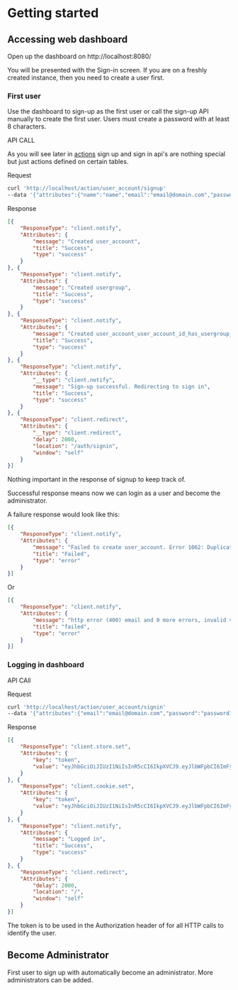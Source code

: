 # Getting started

## Accessing web dashboard

Open up the dashboard on http://localhost:8080/

You will be presented with the Sign-in screen. If you are on a freshly created instance, then you need to create a user first.

### First user

Use the dashboard to sign-up as the first user or call the sign-up API manually to create the first user. Users must create a password with at least 8 characters.


API CALL

As you will see later in [actions](/actions/actions.md) sign up and sign in api's are nothing special but just actions defined on certain tables.

Request 

```bash
curl 'http://localhost/action/user_account/signup' 
--data '{"attributes":{"name":"name","email":"email@domain.com","password":"password123","passwordConfirm":"password123"}}'
```

Response

```json
[{
	"ResponseType": "client.notify",
	"Attributes": {
		"message": "Created user_account",
		"title": "Success",
		"type": "success"
	}
}, {
	"ResponseType": "client.notify",
	"Attributes": {
		"message": "Created usergroup",
		"title": "Success",
		"type": "success"
	}
}, {
	"ResponseType": "client.notify",
	"Attributes": {
		"message": "Created user_account_user_account_id_has_usergroup_usergroup_id",
		"title": "Success",
		"type": "success"
	}
}, {
	"ResponseType": "client.notify",
	"Attributes": {
		"__type": "client.notify",
		"message": "Sign-up successful. Redirecting to sign in",
		"title": "Success",
		"type": "success"
	}
}, {
	"ResponseType": "client.redirect",
	"Attributes": {
		"__type": "client.redirect",
		"delay": 2000,
		"location": "/auth/signin",
		"window": "self"
	}
}]
```

Nothing important in the response of signup to keep track of. 

Successful response means now we can login as a user and become the administrator.

A failure response would look like this:

```json
[{
	"ResponseType": "client.notify",
	"Attributes": {
		"message": "Failed to create user_account. Error 1062: Duplicate entry 'email@domain.com' for key 'i79f4e12e72442d30f2b99a84fce3c392'",
		"title": "Failed",
		"type": "error"
	}
}]
```

Or 

```json
[{
	"ResponseType": "client.notify",
	"Attributes": {
		"message": "http error (400) email and 0 more errors, invalid value for email",
		"title": "failed",
		"type": "error"
	}
}]
```


### Logging in dashboard


API CAll

Request

```bash
curl 'http://localhost/action/user_account/signin' 
--data '{"attributes":{"email":"email@domain.com","password":"password123"}}'
```

Response

```json
[{
	"ResponseType": "client.store.set",
	"Attributes": {
		"key": "token",
		"value": "eyJhbGciOiJIUzI1NiIsInR5cCI6IkpXVCJ9.eyJlbWFpbCI6ImFydHBhckBnbWFpbC5jb20iLCJleHAiOjE1ODE2MTcxNTEsImlhdCI6IjIwMjAtMDItMTBUMjM6MzU6NTEuMTc2MjA5ODAxKzA1OjMwIiwiaXNzIjoiZGFwdGluLTNhZTI5ZCIsImp0aSI6IjQ4MTRkYjhhLTg1ZWEtNDc0ZS1iMWQ0LWQ5OGM4MTU5ZDU5MCIsIm5hbWUiOiJwYXJ0aCIsIm5iZiI6MTU4MTM1Nzk1MSwicGljdHVyZSI6Imh0dHBzOi8vd3d3LmdyYXZhdGFyLmNvbS9hdmF0YXIvM2M5MjI3NmI4NmMzNGJkNjZmZjQwMzFlNjNmM2JkZTdcdTAwMjZkPW1vbnN0ZXJpZCJ9.deocIlHXWH_2fsrYBx5lSGQVJxad044tj4j4amy2Zyk"
	}
}, {
	"ResponseType": "client.cookie.set",
	"Attributes": {
		"key": "token",
		"value": "eyJhbGciOiJIUzI1NiIsInR5cCI6IkpXVCJ9.eyJlbWFpbCI6ImFydHBhckBnbWFpbC5jb20iLCJleHAiOjE1ODE2MTcxNTEsImlhdCI6IjIwMjAtMDItMTBUMjM6MzU6NTEuMTc2MjA5ODAxKzA1OjMwIiwiaXNzIjoiZGFwdGluLTNhZTI5ZCIsImp0aSI6IjQ4MTRkYjhhLTg1ZWEtNDc0ZS1iMWQ0LWQ5OGM4MTU5ZDU5MCIsIm5hbWUiOiJwYXJ0aCIsIm5iZiI6MTU4MTM1Nzk1MSwicGljdHVyZSI6Imh0dHBzOi8vd3d3LmdyYXZhdGFyLmNvbS9hdmF0YXIvM2M5MjI3NmI4NmMzNGJkNjZmZjQwMzFlNjNmM2JkZTdcdTAwMjZkPW1vbnN0ZXJpZCJ9.deocIlHXWH_2fsrYBx5lSGQVJxad044tj4j4amy2Zyk"
	}
}, {
	"ResponseType": "client.notify",
	"Attributes": {
		"message": "Logged in",
		"title": "Success",
		"type": "success"
	}
}, {
	"ResponseType": "client.redirect",
	"Attributes": {
		"delay": 2000,
		"location": "/",
		"window": "self"
	}
}]
```

The token is to be used in the Authorization header of for all HTTP calls to identify the user.

## Become Administrator

First user to sign up with automatically become an administrator. More administrators can be added.


